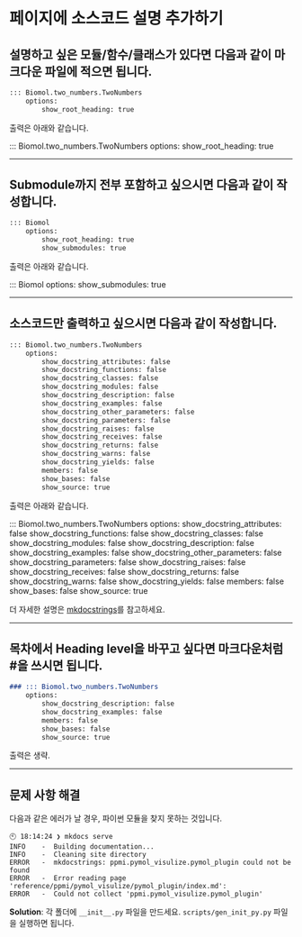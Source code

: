 # 페이지에 소스코드 설명 추가하기

## 설명하고 싶은 모듈/함수/클래스가 있다면 다음과 같이 마크다운 파일에 적으면 됩니다.

```md
::: Biomol.two_numbers.TwoNumbers
    options:
        show_root_heading: true
```

출력은 아래와 같습니다.

::: Biomol.two_numbers.TwoNumbers
    options:
        show_root_heading: true


---
## Submodule까지 전부 포함하고 싶으시면 다음과 같이 작성합니다.

```md
::: Biomol
    options:
        show_root_heading: true
        show_submodules: true
```

출력은 아래와 같습니다.

::: Biomol
    options:
        show_submodules: true


---
## 소스코드만 출력하고 싶으시면 다음과 같이 작성합니다.

```md
::: Biomol.two_numbers.TwoNumbers
    options:
        show_docstring_attributes: false
        show_docstring_functions: false
        show_docstring_classes: false
        show_docstring_modules: false
        show_docstring_description: false
        show_docstring_examples: false
        show_docstring_other_parameters: false
        show_docstring_parameters: false
        show_docstring_raises: false
        show_docstring_receives: false
        show_docstring_returns: false
        show_docstring_warns: false
        show_docstring_yields: false
        members: false
        show_bases: false
        show_source: true
```

출력은 아래와 같습니다.

::: Biomol.two_numbers.TwoNumbers
    options:
        show_docstring_attributes: false
        show_docstring_functions: false
        show_docstring_classes: false
        show_docstring_modules: false
        show_docstring_description: false
        show_docstring_examples: false
        show_docstring_other_parameters: false
        show_docstring_parameters: false
        show_docstring_raises: false
        show_docstring_receives: false
        show_docstring_returns: false
        show_docstring_warns: false
        show_docstring_yields: false
        members: false
        show_bases: false
        show_source: true


더 자세한 설명은 [mkdocstrings](https://mkdocstrings.github.io/usage/)를 참고하세요.

---

## 목차에서 Heading level을 바꾸고 싶다면 마크다운처럼 #을 쓰시면 됩니다.
```md
### ::: Biomol.two_numbers.TwoNumbers
    options:
        show_docstring_description: false
        show_docstring_examples: false
        members: false
        show_bases: false
        show_source: true
```

출력은 생략.

---

## 문제 사항 해결

다음과 같은 에러가 날 경우, 파이썬 모듈을 찾지 못하는 것입니다.

```
🕙 18:14:24 ❯ mkdocs serve
INFO    -  Building documentation...
INFO    -  Cleaning site directory
ERROR   -  mkdocstrings: ppmi.pymol_visulize.pymol_plugin could not be found
ERROR   -  Error reading page 'reference/ppmi/pymol_visulize/pymol_plugin/index.md':
ERROR   -  Could not collect 'ppmi.pymol_visulize.pymol_plugin'
```

**Solution**: 각 폴더에 `__init__.py` 파일을 만드세요. `scripts/gen_init_py.py` 파일을 실행하면 됩니다.

